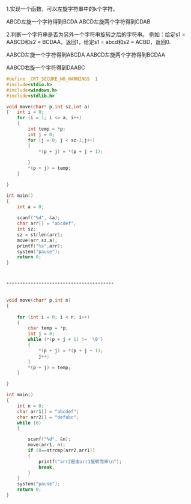 1.实现一个函数，可以左旋字符串中的k个字符。

ABCD左旋一个字符得到BCDA
ABCD左旋两个字符得到CDAB

2.判断一个字符串是否为另外一个字符串旋转之后的字符串。
例如：给定s1 = AABCD和s2 = BCDAA，返回1，给定s1 = abcd和s2 = ACBD，返回0.

AABCD左旋一个字符得到ABCDA
AABCD左旋两个字符得到BCDAA

AABCD右旋一个字符得到DAABC





``` c
#define _CRT_SECURE_NO_WARNINGS  1
#include<stdio.h>
#include<windows.h>
#include<stdlib.h>

void move(char* p,int sz,int a)
{	int i = 0;
	for (i = 1; i <= a; i++)
	{
		int temp = *p;
		int j = 0;
		for (j = 0; j < sz-1;j++)
		{
			*(p + j) = *(p + j + 1);
			
		}
		*(p + j) = temp;
	}

}

int main()
{
	int a = 0;
	
	scanf("%d", &a);
	char arr[] = "abcdef";
	int sz;
	sz = strlen(arr);
	move(arr,sz,a);
	printf("%s",arr);
	system("pause");
	return 0;
}



****************************************


void move(char* p,int n)
{
	
	for (int i = 0; i < n; i++)
	{
		char temp = *p;
		int j = 0;
		while (*(p + j + 1) != '\0')
		{
			*(p + j) = *(p + j + 1);
			j++;
		}
		*(p + j) = temp;
	}

}

int main()
{
	int n = 0;
	char arr1[] = "abcdef";
	char arr2[] = "defabc";
	while (6)
	{

		scanf("%d", &n);
		move(arr1, n);
		if (0==strcmp(arr2,arr1))
		{
			printf("arr2是由arr1旋转而来\n");
			break;
		}		
	}
	system("pause");
	return 0;
}
```

